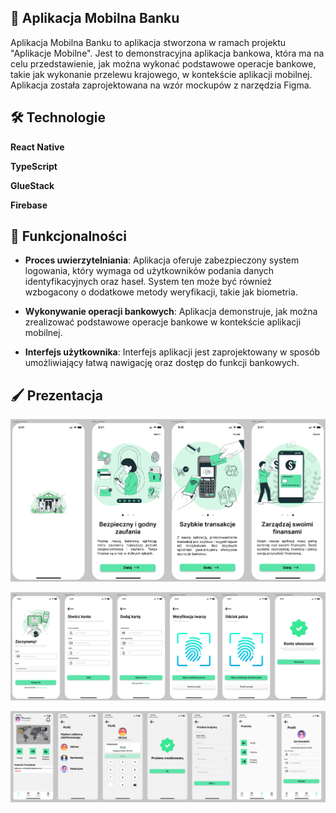 
## 🏦 Aplikacja Mobilna Banku

Aplikacja Mobilna Banku to aplikacja stworzona w ramach projektu "Aplikacje Mobilne".  Jest to demonstracyjna aplikacja bankowa, która ma na celu przedstawienie, jak można wykonać podstawowe operacje bankowe, takie jak wykonanie przelewu krajowego, w kontekście aplikacji mobilnej. Aplikacja została zaprojektowana na wzór mockupów z narzędzia Figma.
## 🛠 Technologie

**React Native** 

**TypeScript**

**GlueStack**

**Firebase**
## 📱 Funkcjonalności

- **Proces uwierzytelniania**: Aplikacja oferuje zabezpieczony system logowania, który wymaga od użytkowników podania danych identyfikacyjnych oraz haseł. System ten może być również wzbogacony o dodatkowe metody weryfikacji, takie jak biometria.

- **Wykonywanie operacji bankowych**: Aplikacja demonstruje, jak można zrealizować podstawowe operacje bankowe w kontekście aplikacji mobilnej.

- **Interfejs użytkownika**: Interfejs aplikacji jest zaprojektowany w sposób umożliwiający łatwą nawigację oraz dostęp do funkcji bankowych.


## 🖌 Prezentacja

![Start](img/Start.png)

![Konto](img/konto.png)

![App](img/app.png)
